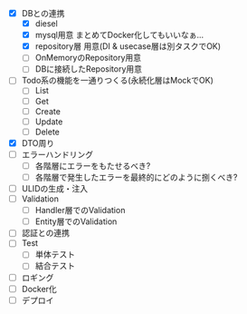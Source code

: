 - [x] DBとの連携
  - [x] diesel
  - [x] mysql用意 まとめてDocker化してもいいなぁ...
  - [x] repository層 用意(DI & usecase層は別タスクでOK)
  - [ ] OnMemoryのRepository用意
  - [ ] DBに接続したRepository用意

- [ ] Todo系の機能を一通りつくる(永続化層はMockでOK)
  - [ ] List
  - [ ] Get
  - [ ] Create
  - [ ] Update
  - [ ] Delete

- [x] DTO周り
- [ ] エラーハンドリング
  - [ ] 各階層にエラーをもたせるべき?
  - [ ] 各階層で発生したエラーを最終的にどのように捌くべき?
- [ ] ULIDの生成・注入
- [ ] Validation
  - [ ] Handler層でのValidation
  - [ ] Entity層でのValidation
- [ ] 認証との連携
- [ ] Test
  - [ ] 単体テスト
  - [ ] 結合テスト
- [ ] ロギング
- [ ] Docker化
- [ ] デプロイ
